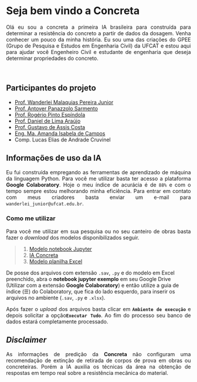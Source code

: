 <h1>Seja bem vindo a Concreta</h1>

<p align="justify">
Olá eu sou a concreta a primeira IA brasileira para construída para determinar a resistência do concreto a partir de dados da dosagem. Venha conhecer um pouco da minha história. Eu sou uma das criações do GPEE (Grupo de Pesquisa e Estudos em Engenharia Civil) da UFCAT e estou aqui para ajudar você Engenheiro Civil e estudante de engenharia que deseja determinar propriedades do concreto.
</p>
<br>

<h2>Participantes do projeto</h2>

<ul>
  <li><a href="http://lattes.cnpq.br/2268506213083114" target="_blank">Prof. Wanderlei Malaquias Pereira Junior</a></li>
  <li><a href="http://lattes.cnpq.br/4025685702530313" target="_blank">Prof. Antover Panazzolo Sarmento</a></li>
  <li><a href="http://lattes.cnpq.br/8968151880884493" target="_blank">Prof. Rogério Pinto Espíndola</a></li>
  <li><a href="http://lattes.cnpq.br/8801080897723883" target="_blank">Prof. Daniel de Lima Araújo</a></li>
  <li><a href="http://lattes.cnpq.br/1543798708473666" target="_blank">Prof. Gustavo de Assis Costa</a></li>
  <li><a href="http://lattes.cnpq.br/0348866215558920" target="_blank">Eng. Ma. Amanda Isabela de Campos</a></li>
  <li><a href="" target="_blank"></a>Comp. Lucas Elias de Andrade Cruvinel</li>
</ul>

<h2>Informações de uso da IA</h2>   
<p align="justify">
Eu fui construída empregando as ferramentas de aprendizado de máquina da linguagem Python. Para você me utilizar basta ter acesso a plataforma <b>Google Colaboratory</b>. Hoje o meu índice de acurácia é de <code>88%</code> e com o tempo sempre estou melhorando minha eficiência. Para entrar em contato com meus criadores basta enviar um e-mail para <code>wanderlei_junior@ufcat.edu.br</code>. 
</p>
<h3>Como me utilizar</h3>
<p align="justify">
Para você me utilizar em sua pesquisa ou no seu canteiro de obras basta fazer o <i>download</i> dos modelos disponibilizados seguir.<br> 

<blockquote>
  <ol>
    <li>
      <a href="https://drive.google.com/file/d/1j-KGORxuHZGsQIxXjhMKCOSd4fl1d4HD/view?usp=sharing" target="_blank">Modelo notebook Jupyter
      </a>
    </li>
    <li>
      <a href="https://drive.google.com/drive/folders/1a-LD5YdRyOkVfchbnFniSQFCXoMkv1Kr?usp=sharing" target="_blank">IA Concreta
      </a>
    </li>
    <li>
      <a href="https://docs.google.com/spreadsheets/d/1e7FJUoE8PwMzve7I5lBYUWAJP4OPZbvc/edit?usp=sharing&ouid=111460075262236273387&rtpof=true&sd=true" target="_blank">Modelo planilha Excel
      </a>
    </li>
  </ol>
</blockquote>

De posse dos arquivos com extensão <code>.sav</code>, <code>.py</code> e do modelo em Excel preenchido, abra o <b>notebook jupyter exemplo</b> em seu Google Drive (Utilizar com a extensão <b>Google Colaboratory</b>) e então utilize a guia de índice (☰) do Colaboratory, que fica do lado esquerdo, para inserir os arquivos no ambiente (<code>.sav</code>, <code>.py</code> e <code>.xlsx</code>).
</p>

<p align = "justify">Após fazer o <i>upload</i> dos arquivos basta clicar em <code><b>Ambiente de execução</b></code> e depois solicitar a opção<code><b>Executar Tudo</b></code>. Ao fim do processo seu banco de dados estará completamente processado.</p>

<h2><i>Disclaimer</i></h2>   
<p align="justify">
As informações de predição da <b>Concreta</b> não configuram uma recomendação de extinção de retirada de corpos de prova em obras ou concreteiras. Porém a IA auxilia os técnicas da área na obtenção de respostas em tempo real sobre a resistência mecânica do material. 
</p>
